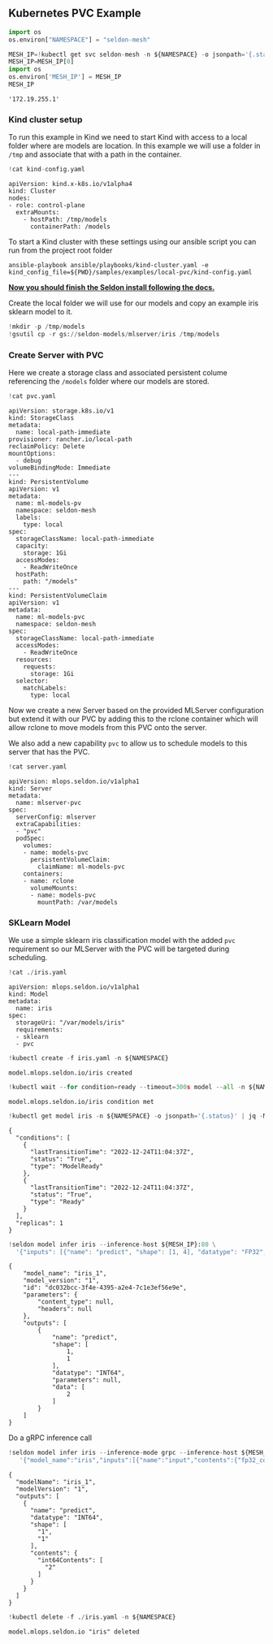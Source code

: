 ## Kubernetes PVC Example


```python
import os
os.environ["NAMESPACE"] = "seldon-mesh"
```


```python
MESH_IP=!kubectl get svc seldon-mesh -n ${NAMESPACE} -o jsonpath='{.status.loadBalancer.ingress[0].ip}'
MESH_IP=MESH_IP[0]
import os
os.environ['MESH_IP'] = MESH_IP
MESH_IP
```




    '172.19.255.1'



### Kind cluster setup

To run this example in Kind we need to start Kind with access to a local folder where are models are location. In this example we will use a folder in `/tmp` and associate that with a path in the container.


```python
!cat kind-config.yaml
```

    apiVersion: kind.x-k8s.io/v1alpha4
    kind: Cluster
    nodes:
    - role: control-plane
      extraMounts:
        - hostPath: /tmp/models
          containerPath: /models
    


To start a Kind cluster with these settings using our ansible script you can run from the project root folder

```
ansible-playbook ansible/playbooks/kind-cluster.yaml -e kind_config_file=${PWD}/samples/examples/local-pvc/kind-config.yaml
```

[**Now you should finish the Seldon install following the docs.**](https://docs.seldon.io/projects/seldon-core/en/v2/contents/getting-started/index.html)

Create the local folder we will use for our models and copy an example iris sklearn model to it.


```python
!mkdir -p /tmp/models
!gsutil cp -r gs://seldon-models/mlserver/iris /tmp/models
```

### Create Server with PVC

Here we create a storage class and associated persistent colume referencing the `/models` folder where our models are stored.


```python
!cat pvc.yaml
```

    apiVersion: storage.k8s.io/v1
    kind: StorageClass
    metadata:
      name: local-path-immediate
    provisioner: rancher.io/local-path
    reclaimPolicy: Delete
    mountOptions:
      - debug
    volumeBindingMode: Immediate
    ---
    kind: PersistentVolume
    apiVersion: v1
    metadata:
      name: ml-models-pv
      namespace: seldon-mesh
      labels:
        type: local
    spec:
      storageClassName: local-path-immediate
      capacity:
        storage: 1Gi
      accessModes:
        - ReadWriteOnce
      hostPath:
        path: "/models"
    ---
    kind: PersistentVolumeClaim
    apiVersion: v1
    metadata:
      name: ml-models-pvc
      namespace: seldon-mesh
    spec:
      storageClassName: local-path-immediate
      accessModes:
        - ReadWriteOnce
      resources:
        requests:
          storage: 1Gi
      selector:
        matchLabels:
          type: local


Now we create a new Server based on the provided MLServer configuration but extend it with our PVC by adding this to the rclone container which will allow rclone to move models from this PVC onto the server. 

We also add a new capability `pvc` to allow us to schedule models to this server that has the PVC.


```python
!cat server.yaml
```

    apiVersion: mlops.seldon.io/v1alpha1
    kind: Server
    metadata:
      name: mlserver-pvc
    spec:
      serverConfig: mlserver
      extraCapabilities:
      - "pvc"  
      podSpec:
        volumes:
        - name: models-pvc
          persistentVolumeClaim:
            claimName: ml-models-pvc
        containers:
        - name: rclone
          volumeMounts:
          - name: models-pvc
            mountPath: /var/models


### SKLearn Model

We use a simple sklearn iris classification model with the added `pvc` requirement so our MLServer with the PVC will be targeted during scheduling.


```python
!cat ./iris.yaml
```

    apiVersion: mlops.seldon.io/v1alpha1
    kind: Model
    metadata:
      name: iris
    spec:
      storageUri: "/var/models/iris"
      requirements:
      - sklearn
      - pvc



```python
!kubectl create -f iris.yaml -n ${NAMESPACE}
```

    model.mlops.seldon.io/iris created



```python
!kubectl wait --for condition=ready --timeout=300s model --all -n ${NAMESPACE}
```

    model.mlops.seldon.io/iris condition met



```python
!kubectl get model iris -n ${NAMESPACE} -o jsonpath='{.status}' | jq -M .
```

    {
      "conditions": [
        {
          "lastTransitionTime": "2022-12-24T11:04:37Z",
          "status": "True",
          "type": "ModelReady"
        },
        {
          "lastTransitionTime": "2022-12-24T11:04:37Z",
          "status": "True",
          "type": "Ready"
        }
      ],
      "replicas": 1
    }



```python
!seldon model infer iris --inference-host ${MESH_IP}:80 \
  '{"inputs": [{"name": "predict", "shape": [1, 4], "datatype": "FP32", "data": [[1, 2, 3, 4]]}]}' 
```

    {
    	"model_name": "iris_1",
    	"model_version": "1",
    	"id": "dc032bcc-3f4e-4395-a2e4-7c1e3ef56e9e",
    	"parameters": {
    		"content_type": null,
    		"headers": null
    	},
    	"outputs": [
    		{
    			"name": "predict",
    			"shape": [
    				1,
    				1
    			],
    			"datatype": "INT64",
    			"parameters": null,
    			"data": [
    				2
    			]
    		}
    	]
    }


Do a gRPC inference call


```python
!seldon model infer iris --inference-mode grpc --inference-host ${MESH_IP}:80 \
   '{"model_name":"iris","inputs":[{"name":"input","contents":{"fp32_contents":[1,2,3,4]},"datatype":"FP32","shape":[1,4]}]}' | jq -M .
```

    {
      "modelName": "iris_1",
      "modelVersion": "1",
      "outputs": [
        {
          "name": "predict",
          "datatype": "INT64",
          "shape": [
            "1",
            "1"
          ],
          "contents": {
            "int64Contents": [
              "2"
            ]
          }
        }
      ]
    }



```python
!kubectl delete -f ./iris.yaml -n ${NAMESPACE}
```

    model.mlops.seldon.io "iris" deleted



```python

```
